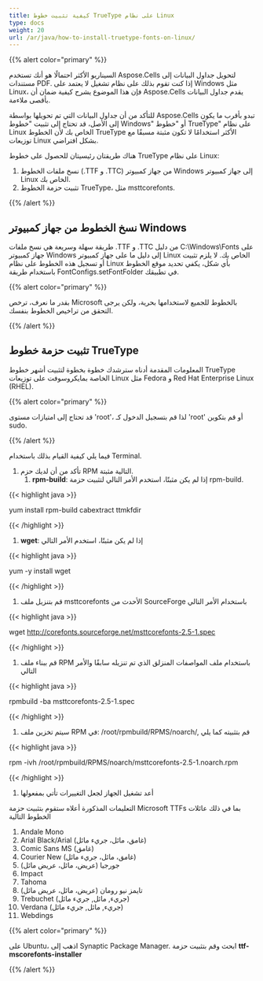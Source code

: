 ```yaml
---
title: كيفية تثبيت خطوط TrueType على نظام Linux
type: docs
weight: 20
url: /ar/java/how-to-install-truetype-fonts-on-linux/
---
```


{{% alert color="primary" %}}

السيناريو الأكثر احتمالًا هو أنك تستخدم Aspose.Cells لتحويل جداول البيانات إلى مستندات PDF. إذا كنت تقوم بذلك على نظام تشغيل لا يعتمد على Windows مثل Linux، فإن هذا الموضوع يشرح كيفية ضمان أن Aspose.Cells يقدم جداول البيانات بأقصى ملاءمة.

للتأكد من أن جداول البيانات التي تم تحويلها بواسطة Aspose.Cells تبدو بأقرب ما يكون إلى الأصل، قد تحتاج إلى تثبيت "خطوط Windows" أو "خطوط TrueType" على نظام Linux الخاص بك لأن الخطوط TrueType الأكثر استخدامًا لا تكون مثبتة مسبقًا مع توزيعات Linux بشكل افتراضي.

هناك طريقتان رئيسيتان للحصول على خطوط TrueType على نظام Linux:

1. نسخ ملفات الخطوط (.TTF و .TTC) من جهاز كمبيوتر Windows إلى جهاز كمبيوتر Linux الخاص بك.
1. تثبيت حزمة الخطوط TrueType، مثل msttcorefonts.

{{% /alert %}}

## **نسخ الخطوط من جهاز كمبيوتر Windows**

طريقة سهلة وسريعة هي نسخ ملفات .TTF و .TTC من دليل C:\Windows\Fonts على جهاز كمبيوتر Windows إلى دليل ما على جهاز كمبيوتر Linux الخاص بك. لا يلزم تثبيت أو تسجيل هذه الخطوط على نظام Linux بأي شكل، يكفي تحديد موقع الخطوط باستخدام طريقة FontConfigs.setFontFolder في تطبيقك.

{{% alert color="primary" %}}

بقدر ما نعرف، ترخص Microsoft بالخطوط للجميع لاستخدامها بحرية، ولكن يرجى التحقق من تراخيص الخطوط بنفسك.

{{% /alert %}}

## **تثبيت حزمة خطوط TrueType**

المعلومات المقدمة أدناه سترشدك خطوة بخطوة لتثبيت أشهر خطوط TrueType الخاصة بمايكروسوفت على توزيعات Linux مثل Fedora و Red Hat Enterprise Linux (RHEL).

{{% alert color="primary" %}}

قد تحتاج إلى امتيازات مستوى 'root'، لذا قم بتسجيل الدخول كـ 'root' أو قم بتكوين sudo.

{{% /alert %}}

فيما يلي كيفية القيام بذلك باستخدام Terminal.

1. تأكد من أن لديك حزم RPM التالية مثبتة.
   1. **rpm-build**: إذا لم يكن مثبتًا، استخدم الأمر التالي لتثبيت حزمة rpm-build.

{{< highlight java >}}

yum install rpm-build cabextract ttmkfdir

{{< /highlight >}}

1. **wget**: إذا لم يكن مثبتًا، استخدم الأمر التالي

{{< highlight java >}}

yum \-y install wget

{{< /highlight >}}

1. قم بتنزيل ملف msttcorefonts الأحدث من SourceForge باستخدام الأمر التالي

{{< highlight java >}}

wget http://corefonts.sourceforge.net/msttcorefonts-2.5-1.spec

{{< /highlight >}}

1. قم ببناء ملف RPM باستخدام ملف المواصفات المنزلق الذي تم تنزيله سابقًا والأمر التالي

{{< highlight java >}}

rpmbuild \-ba msttcorefonts-2.5-1.spec

{{< /highlight >}}

1. سيتم تخزين ملف RPM في: /root/rpmbuild/RPMS/noarch/, قم بتثبيته كما يلي

{{< highlight java >}}

rpm \-ivh /root/rpmbuild/RPMS/noarch/msttcorefonts-2.5-1.noarch.rpm

{{< /highlight >}}

1. أعد تشغيل الجهاز لجعل التغييرات تأتي بمفعولها

التعليمات المذكورة أعلاه ستقوم بتثبيت حزمة Microsoft TTFs بما في ذلك عائلات الخطوط التالية

1. Andale Mono
1. Arial Black/Arial (غامق، مائل، جريء مائل)
1. Comic Sans MS (غامق)
1. Courier New (غامق، مائل، جريء مائل)
1. جورجيا (عريض، مائل، عريض مائل)
1. Impact
1. Tahoma
1. تايمز نيو رومان (عريض، مائل، عريض مائل)
1. Trebuchet (جريء, مائل, جريء مائل)
1. Verdana (جريء, مائل, جريء مائل)
1. Webdings

{{% alert color="primary" %}}

على Ubuntu، اذهب إلى Synaptic Package Manager. ابحث وقم بتثبيت حزمة **ttf-mscorefonts-installer**

{{% /alert %}}
